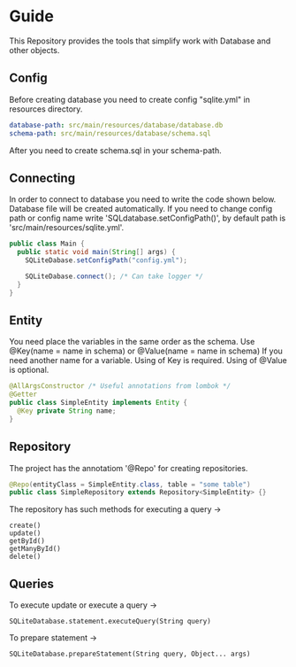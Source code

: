 # Guide
This Repository provides the tools that simplify work with Database and other objects. 
## Config
Before creating database you need to create config "sqlite.yml" in resources directory. 
```yml
database-path: src/main/resources/database/database.db
schema-path: src/main/resources/database/schema.sql
```
After you need to create schema.sql in your schema-path.

## Connecting
In order to connect to database you need to write the code shown below. Database file will be created automatically.
If you need to change config path or config name write 'SQLdatabase.setConfigPath()', by default path is 'src/main/resources/sqlite.yml'.
```java
public class Main {
  public static void main(String[] args) {
    SQLiteDabase.setConfigPath("config.yml");

    SQLiteDabase.connect(); /* Can take logger */
  }
}
```

## Entity
You need place the variables in the same order as the schema.
Use @Key(name = name in schema) or @Value(name = name in schema) If you need another name for a variable.
Using of Key is required.
Using of @Value is optional.
```java
@AllArgsConstructor /* Useful annotations from lombok */
@Getter
public class SimpleEntity implements Entity {
  @Key private String name;
}
```

## Repository
The project has the annotatiom '@Repo' for creating repositories.
```java
@Repo(entityClass = SimpleEntity.class, table = "some table")
public class SimpleRepository extends Repository<SimpleEntity> {}
```
The repository has such methods for executing a query ->
```
create()
update()
getById()
getManyById()
delete()
```


## Queries
To execute update or execute a query ->
```
SQLiteDatabase.statement.executeQuery(String query)
```

To prepare statement ->
```
SQLiteDatabase.prepareStatement(String query, Object... args)
```
 
